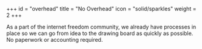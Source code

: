 +++
id = "overhead"
title = "No Overhead"
icon = "solid/sparkles"
weight = 2
+++

As a part of the internet freedom community, we already have processes in place so we can go from idea to the drawing board as quickly as possible. No paperwork or accounting required.